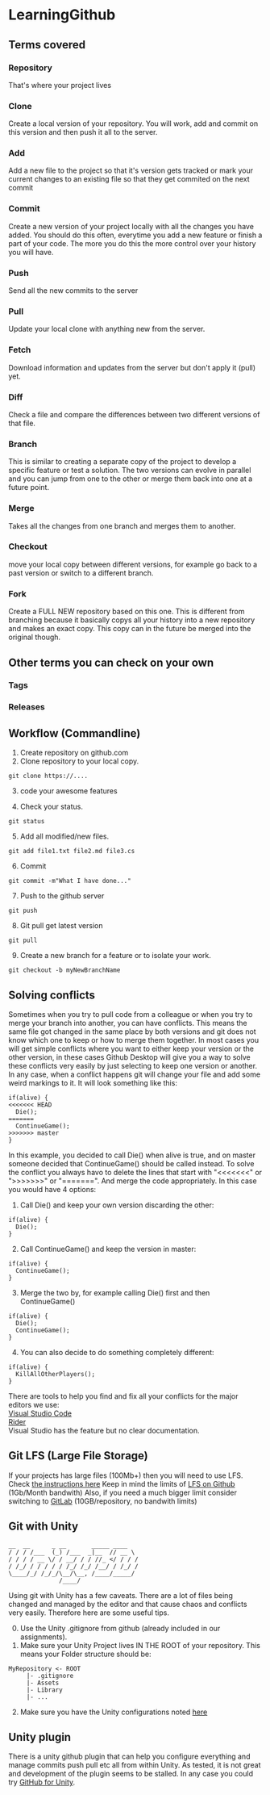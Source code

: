 # LearningGithub

## Terms covered
### Repository
That's where your project lives
### Clone
Create a local version of your repository. You will work, add and commit on this version and then push it all to the server.
### Add
Add a new file to the project so that it's version gets tracked or mark your current changes to an existing file so that they get commited on the next commit
### Commit
Create a new version of your project locally with all the changes you have added. You should do this often, everytime you add a new feature or finish a part of your code. The more you do this the more control over your history you will have.
### Push
Send all the new commits to the server
### Pull
Update your local clone with anything new from the server.
### Fetch
Download information and updates from the server but don't apply it (pull) yet.
### Diff
Check a file and compare the differences between two different versions of that file.
### Branch
This is similar to creating a separate copy of the project to develop a specific feature or test a solution. The two versions can evolve in parallel and you can jump from one to the other or merge them back into one at a future point.
### Merge
Takes all the changes from one branch and merges them to another.
### Checkout
move your local copy between different versions, for example go back to a past version or switch to a different branch.
### Fork
Create a FULL NEW repository based on this one. This is different from branching because it basically copys all your history into a new repository and makes an exact copy. This copy can in the future be merged into the original though.

## Other terms you can check on your own

### Tags
### Releases

## Workflow (Commandline)

1) Create repository on github.com
2) Clone repository to your local copy.
```
git clone https://....

```

3) code your awesome features

4) Check your status. 
```
git status
```

5) Add all modified/new files.
```
git add file1.txt file2.md file3.cs

```
6) Commit
```
git commit -m"What I have done..."

```
7) Push to the github server
```
git push
```

8) Git pull get latest version
```
git pull
```

9) Create a new branch for a feature or to isolate your work.

```
git checkout -b myNewBranchName
```
## Solving conflicts
Sometimes when you try to pull code from a colleague or when you try to merge your branch into another, you can have conflicts. This means the same file got changed in the same place by both versions and git does not know which one to keep or how to merge them together. In most cases you will get simple conflicts where you want to either keep your version or the other version, in these cases Github Desktop will give you a way to solve these conflicts very easily by just selecting to keep one version or another.
In any case, when a conflict happens git will change your file and add some weird markings to it. It will look something like this:

```
if(alive) {
<<<<<<< HEAD
  Die();
=======
  ContinueGame();
>>>>>>> master
}
```
In this example, you decided to call Die() when alive is true, and on master someone decided that ContinueGame() should be called instead.
To solve the conflict you always havo to delete the lines that start with "<<<<<<<" or ">>>>>>>" or "=======". And merge the code appropriately.
In this case you would have 4 options:
1) Call Die() and keep your own version discarding the other:
```
if(alive) {
  Die();
}
```
2) Call ContinueGame() and keep the version in master:
```
if(alive) {
  ContinueGame();
}
```
3) Merge the two by, for example calling Die() first and then ContinueGame()
```
if(alive) {
  Die();
  ContinueGame();
}
```
4) You can also decide to do something completely different:
```
if(alive) {
  KillAllOtherPlayers();
}
```

There are tools to help you find and fix all your conflicts for the major editors we use:\
[Visual Studio Code](https://code.visualstudio.com/docs/editor/versioncontrol#_merge-conflicts)\
[Rider](https://www.jetbrains.com/help/rider/Resolving_Conflicts.html#vcs-resolve-conflicts)\
Visual Studio has the feature but no clear documentation.

## Git LFS (Large File Storage)

If your projects has large files (100Mb+) then you will need to use LFS. Check [the instructions here](https://git-lfs.github.com/)
Keep in mind the limits of [LFS on Github](https://docs.github.com/en/github/managing-large-files/about-storage-and-bandwidth-usage) (1Gb/Month bandwith)
Also, if you need a much bigger limit consider switching to [GitLab](https://about.gitlab.com/blog/2015/04/08/gitlab-dot-com-storage-limit-raised-to-10gb-per-repo/#:~:text=To%20celebrate%20today's%20good%20news,and%20they%20include%20unlimited%20collaborators.) (10GB/repository, no bandwith limits)
 
## Git with Unity

```
__  __      _ __       _____ ____
/ / / /___  (_) /___  _|__  // __ \
/ / / / __ \/ / __/ / / //_ </ / / /
/ /_/ / / / / / /_/ /_/ /__/ / /_/ /
\____/_/ /_/_/\__/\__, /____/_____/  
              /____/              
```
Using git with Unity has a few caveats. There are a lot of files being changed and managed by the editor and that cause chaos and conflicts very easily. Therefore here are some useful tips.

0. Use the Unity .gitignore from github (already included in our assignments).
1. Make sure your Unity Project lives IN THE ROOT of your repository. This means your Folder structure should be:
```
MyRepository <- ROOT
     |- .gitignore
     |- Assets
     |- Library
     |- ...
```
2. Make sure you have the Unity configurations noted [here](https://thoughtbot.com/blog/how-to-git-with-unity)

## Unity plugin

There is a unity github plugin that can help you configure everything and manage commits push pull etc all from within Unity.
As tested, it is not great and development of the plugin seems to be stalled. In any case you could try [GitHub for Unity](https://unity.github.com/).

